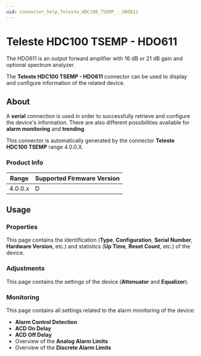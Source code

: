 ```yaml
---
uid: Connector_help_Teleste_HDC100_TSEMP_-_HDO611
---
```


# Teleste HDC100 TSEMP - HDO611

The HDO611 is an output forward amplifier with 16 dB or 21 dB gain and optional spectrum analyzer.

The **Teleste HDC100 TSEMP - HDO611** connector can be used to display and configure information of the related device.

## About

A **serial** connection is used in order to successfully retrieve and configure the device's information. There are also different possibilities available for **alarm monitoring** and **trending**.

This connector is automatically generated by the connector **Teleste HDC100 TSEMP** range 4.0.0.X.

### Product Info

| Range | Supported Firmware Version |
|------------------|-----------------------------|
| 4.0.0.x          | D                           |

## Usage

### Properties

This page contains the identification (**Type**, **Configuration**, **Serial Number**, **Hardware Version**, etc.) and statistics (**Up Time**, **Reset Count**, etc.) of the device.

### Adjustments

This page contains the settings of the device (**Attenuator** and **Equalizer**).

### Monitoring

This page contains all settings related to the alarm monitoring of the device:

- **Alarm Control Detection**
- **ACD On Delay**
- **ACD Off Delay**
- Overview of the **Analog Alarm Limits**
- Overview of the **Discrete Alarm Limits**
